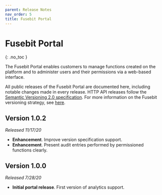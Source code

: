 ```yaml
---
parent: Release Notes
nav_order: 5
title: Fusebit Portal
---
```


<!-- prettier-ignore-start -->
# Fusebit Portal
{: .no_toc }
<!-- prettier-ignore-end -->

The Fusebit Portal enables customers to manage functions created on the platform and to administer users and their permissions via a web-based interface.

All public releases of the Fusebit Portal are documented here, including notable changes made in every release. HTTP API releases follow the [Semantic Versioning 2.0 specification](https://semver.org/). For more information on the Fusebit versioning strategy, see [here](http://fusebit.io/docs/integrator-guide/versioning).

<!-- prettier-ignore -->
<!-- 1. TOC
{:toc} -->

## Version 1.0.2

_Released 11/17/20_

- **Enhancement**. Improve version specification support.
- **Enhancement**. Present audit entries performed by permissioned functions clearly.

## Version 1.0.0

_Released 7/28/20_

- **Initial portal release**. First version of analytics support.

